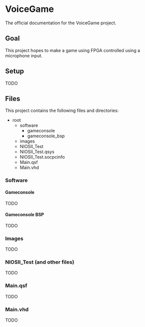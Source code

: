 # VoiceGame
The official documentation for the VoiceGame project.

## Goal
This project hopes to make a game using FPGA controlled using a microphone input.

## Setup
TODO

## Files
This project contains the following files and directories:
- root
    - software
        - gameconsole
        - gameconsole_bsp
    - images
    - NIOSII_Test
    - NIOSII_Test.qsys
    - NIOSII_Test.socpcinfo
    - Main.qsf
    - Main.vhd

### Software
#### Gameconsole
TODO

#### Gameconsole BSP
TODO

### Images
TODO

### NIOSII_Test (and other files)
TODO

### Main.qsf
TODO

### Main.vhd
TODO

